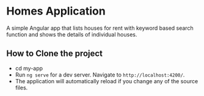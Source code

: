 # Homes Application

A simple Angular app that lists houses for rent with keyword based search function and shows the details of individual houses. 

## How to Clone the project
- cd my-app
- Run `ng serve` for a dev server. Navigate to `http://localhost:4200/`. 
- The application will automatically reload if you change any of the source files.

